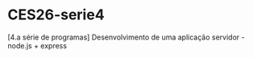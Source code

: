 # CES26-serie4
[4.a série de programas] Desenvolvimento de uma aplicação servidor - node.js + express
